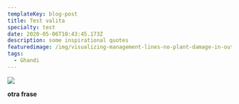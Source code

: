 ```yaml
---
templateKey: blog-post
title: Test valita
specialty: test
date: 2020-05-06T10:43:45.173Z
description: some inspirational quotes
featuredimage: /img/visualizing-management-lines-no-plant-damage-in-outer-zones-.png
tags:
  - Ghandi
---
```

![](/img/visualizing-management-lines-no-plant-damage-in-outer-zones-.png)

**otra frase**
